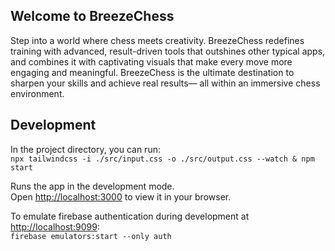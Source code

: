 ## Welcome to BreezeChess

Step into a world where chess meets creativity. BreezeChess redefines training with advanced, result-driven tools that outshines other typical apps, and combines it with captivating visuals that make every move more engaging and meaningful. BreezeChess is the ultimate destination to sharpen your skills and achieve real results— all within an immersive chess environment.


## Development

In the project directory, you can run:\
`npx tailwindcss -i ./src/input.css -o ./src/output.css --watch & npm start`

Runs the app in the development mode.\
Open [http://localhost:3000](http://localhost:3000) to view it in your browser.

To emulate firebase authentication during development at [http://localhost:9099](http://localhost:9099):\
`firebase emulators:start --only auth`



